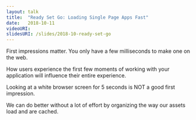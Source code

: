 ```yaml
---
layout: talk
title:  "Ready Set Go: Loading Single Page Apps Fast"
date:   2018-10-11
videoURI:
slidesURI: /slides/2018-10-ready-set-go
---
```


First impressions matter. You only have a few milliseconds to make one on the web.

How users experience the first few moments of working with your application will influence their entire experience.

Looking at a white browser screen for 5 seconds is NOT a good first impression.

We can do better without a lot of effort by organizing the way our assets load and are cached.
